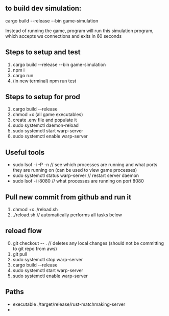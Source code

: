 

## to build dev simulation: 
cargo build --release --bin game-simulation

Instead of running the game, program will run this simulation program, which accepts ws connections and exits in 60 seconds


## Steps to setup and test
1. cargo build --release --bin game-simulation
2. npm i
3. cargo run
4. (in new terminal) npm run test

## Steps to setup for prod
1. cargo build --release
2. chmod +x (all game executables)
3. create .env file and populate it
4. sudo systemctl daemon-reload 
5. sudo systemctl start warp-server 
6. sudo systemctl enable warp-server


## Useful tools
- sudo lsof -i -P -n // see which processes are running and what ports they are running on (can be used to view game processes)
- sudo systemctl status warp-server // restart server daemon
- sudo lsof -i :8080 // what processes are running on port 8080

## Pull new commit from github and run it
1. chmod +x ./reload.sh
2. ./reload.sh // automatically performs all tasks below

## reload flow
0. git checkout -- . // deletes any local changes (should not be committing to git repo from aws)
1. git pull
2. sudo systemctl stop warp-server
3. cargo build --release
4. sudo systemctl start warp-server
5. sudo systemctl enable warp-server

## Paths
- executable ./target/release/rust-matchmaking-server
- 